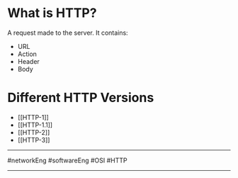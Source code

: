 

# What is HTTP?
A request made to the server. It contains:
- URL
- Action
- Header
- Body

# Different HTTP Versions
- [[HTTP-1]]
- [[HTTP-1.1]]
- [[HTTP-2]]
- [[HTTP-3]]



---

#networkEng #softwareEng #OSI #HTTP

---
